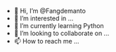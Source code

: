 - 👋 Hi, I’m @Fangdemanto
- 👀 I’m interested in ...
- 🌱 I’m currently learning Python
- 💞️ I’m looking to collaborate on ...
- 📫 How to reach me ...

<!---
Fangdemanto/Fangdemanto is a ✨ special ✨ repository because its `README.md` (this file) appears on your GitHub profile.
You can click the Preview link to take a look at your changes.
--->
